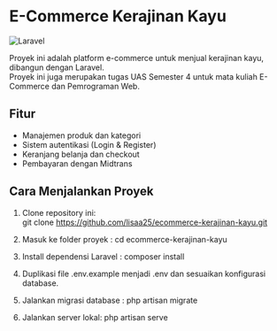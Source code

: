 # E-Commerce Kerajinan Kayu  

![Laravel](https://laravel.com/img/logotype.min.svg)  

Proyek ini adalah platform e-commerce untuk menjual kerajinan kayu, dibangun dengan Laravel.  
Proyek ini juga merupakan tugas UAS Semester 4 untuk mata kuliah E-Commerce dan Pemrograman Web.  

## Fitur  
- Manajemen produk dan kategori  
- Sistem autentikasi (Login & Register)  
- Keranjang belanja dan checkout  
- Pembayaran dengan Midtrans  

## Cara Menjalankan Proyek  
1. Clone repository ini:  
   git clone https://github.com/lisaa25/ecommerce-kerajinan-kayu.git

2. Masuk ke folder proyek :
   cd ecommerce-kerajinan-kayu

3. Install dependensi Laravel :
   composer install

4. Duplikasi file .env.example menjadi .env dan sesuaikan konfigurasi database.
   
6. Jalankan migrasi database  :
   php artisan migrate

7. Jalankan server lokal:
   php artisan serve








   
